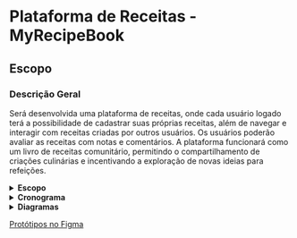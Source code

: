# Plataforma de Receitas - MyRecipeBook

## Escopo

### Descrição Geral

Será desenvolvida uma plataforma de receitas, onde cada usuário logado terá a possibilidade de cadastrar suas próprias receitas, além de navegar e interagir com receitas criadas por outros usuários. Os usuários poderão avaliar as receitas com notas e comentários. A plataforma funcionará como um livro de receitas comunitário, permitindo o compartilhamento de criações culinárias e incentivando a exploração de novas ideias para refeições.


<details>

<summary><strong>Escopo</strong></summary>

### Objetivos Gerais

- Facilitar o cadastro e compartilhamento de receitas pelos usuários.
- Oferecer uma interface intuitiva para navegar e buscar receitas.
- Implementar um sistema de avaliação e comentários para melhorar a interação entre os usuários.
- Promover a troca de experiências culinárias dentro da comunidade.

### Metas SMART

#### Específicas

- Desenvolver um sistema de cadastro e autenticação de usuários.
- Permitir que os usuários avaliem e comentem nas receitas.
- Implementar filtros de busca por tipo de receita, ingredientes e categoria (ex: sobremesas, pratos principais).
- Garantir a segurança dos dados e a integridade das funcionalidades.

#### Mensuráveis

- Atingir 1000 receitas cadastradas no primeiro mês.
- Obter avaliações de pelo menos 30% das receitas registradas.
- Manter uma taxa de engajamento de comentários em pelo menos 30% das receitas.

#### Atingíveis

- Garantir que os usuários possam facilmente cadastrar, editar e visualizar receitas.
- Permitir avaliações e comentários de forma funcional e intuitiva.

#### Relevante

- Promover o compartilhamento de receitas entre os usuários, criando um ambiente colaborativo.
- Oferecer ferramentas fáceis para a navegação e busca por receitas.

#### Temporal

- Deve ser concluído em 1 mês.
- Reuniões periódicas para alinhamento e progresso do projeto.

### Recursos

- **Linguagem de Programação:** JavaScript
- **Compilador:** Node
- **Framework FrontEnd/BackEnd:** Next.js
- **Banco de Dados:** MongoDB
- **Design de Interfaces:** Figma
- **IDE para Desenvolvimento:** VSCode
- **Documentação:** README (GitHub)
- **Controle de Versão:** GitHub

### Recursos Humanos

- **Desenvolvedores Backend Pleno:** 2
- **Desenvolvedores Backend Junior:** 1
- **Desenvolvedores Frontend Pleno:** 1
- **Desenvolvedor Banco de Dados Pleno:** 1
- **Estagiário:** 1

### Análise de Riscos

#### Riscos e Soluções

- **Falta de Comunicação:**  
  **Solução:** Reuniões semanais para verificação de progresso.

- **Quedas de Energia:**  
  **Solução:** Contatar o provedor e utilizar notebooks.

- **Oscilação de Internet:**  
  **Solução:** Contatar o provedor.

- **Atraso nas Entregas:**  
  **Solução:** Verificar com a equipe as possíveis causas, atualizar o cronograma e resolver problemas.

- **Instabilidade na Utilização de Recursos:**  
  **Solução:** Utilizar recursos alternativos (ex: se Figma cair, usar Canva; se VSCode cair, usar Eclipse ou Codespace).

- **Adversidade com Membros da Equipe:**  
  **Solução:** Redistribuir atividades para outros integrantes da equipe e ajustar o cronograma conforme necessário.

</details>

<details>

<summary><strong>Cronograma</strong></summary>

## Cronograma do Projeto


![Cronograma](documentation_img/Cronograma_Livro_Receitas.png)



</details>
<details>

<summary><strong>Diagramas</strong></summary>

### Diagrama de Classe:
```mermaid
classDiagram
    class Usuario {
        +idUsuario: int
        +nomeUsuario: string
        +emailUsuario: string
        +senhaUsuario: string
    }

    class Receita {
        +idReceita: int
        +nomeReceita: string
        +categoriaReceita: string
        +modoPreparo: string
    }

    class Ingrediente {
        +nomeIngrediente: string
        +quantidadeIngrediente: string
    }

    class Avaliacao {
        +idAvaliador: int
        +qtdEstrelaAvaliacao: int
        +descricaoAvaliacao: string
    }

    Receita "1" *-- "0..*" Ingrediente: contém
    Receita "1" *-- "0..*" Avaliacao: avaliada por
    Usuario "1" *-- "0..*" Avaliacao: faz
```
### Diagrama de Uso:

![Diagrama de Uso](documentation_img/Diagram_Uso_Livro_Receitas.png)

### Diagrama de Fluxo:

![Diagrama de Fluxo](documentation_img/Diagram_Fluxo_1_Livro_Receitas.png)

![Diagrama de Fluxo](documentation_img/Diagram_Fluxo_2_Livro_Receitas.png)

![Diagrama de Fluxo](documentation_img/Diagram_Fluxo_3_Livro_Receitas.png)


</details>

[Protótipos no Figma](https://www.figma.com/design/FDwebPRgBJIBdVcXLWyhG5/MyRecipeBook?m=auto&t=IP4AiYEfyHAjkNTz-1)
